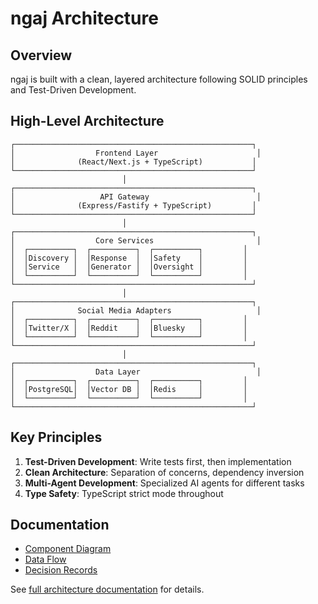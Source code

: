 # ngaj Architecture

## Overview

ngaj is built with a clean, layered architecture following SOLID principles and Test-Driven Development.

## High-Level Architecture

```
┌─────────────────────────────────────────────────────┐
│                  Frontend Layer                      │
│              (React/Next.js + TypeScript)           │
└─────────────────────────────────────────────────────┘
                         │
┌─────────────────────────────────────────────────────┐
│                   API Gateway                        │
│              (Express/Fastify + TypeScript)         │
└─────────────────────────────────────────────────────┘
                         │
┌─────────────────────────────────────────────────────┐
│                  Core Services                       │
│  ┌──────────┐  ┌──────────┐  ┌──────────┐         │
│  │Discovery │  │Response  │  │Safety    │         │
│  │Service   │  │Generator │  │Oversight │         │
│  └──────────┘  └──────────┘  └──────────┘         │
└─────────────────────────────────────────────────────┘
                         │
┌─────────────────────────────────────────────────────┐
│              Social Media Adapters                   │
│  ┌──────────┐  ┌──────────┐  ┌──────────┐         │
│  │Twitter/X │  │Reddit    │  │Bluesky   │         │
│  └──────────┘  └──────────┘  └──────────┘         │
└─────────────────────────────────────────────────────┘
                         │
┌─────────────────────────────────────────────────────┐
│                  Data Layer                          │
│  ┌──────────┐  ┌──────────┐  ┌──────────┐         │
│  │PostgreSQL│  │Vector DB │  │Redis     │         │
│  └──────────┘  └──────────┘  └──────────┘         │
└─────────────────────────────────────────────────────┘
```

## Key Principles

1. **Test-Driven Development**: Write tests first, then implementation
2. **Clean Architecture**: Separation of concerns, dependency inversion
3. **Multi-Agent Development**: Specialized AI agents for different tasks
4. **Type Safety**: TypeScript strict mode throughout

## Documentation

- [Component Diagram](./component-diagram.md)
- [Data Flow](./data-flow.md)
- [Decision Records](../../.agents/context/decisions/)

See [full architecture documentation](../../docs/architecture/) for details.
